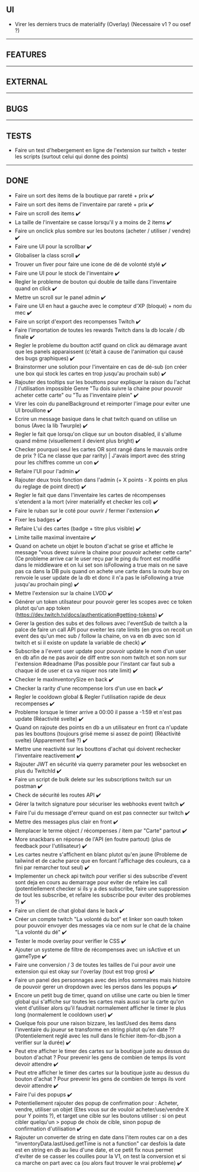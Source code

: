 ## UI

- Virer les derniers trucs de materialify (Overlay) (Necessaire v1 ? ou osef ?)

<hr>

## FEATURES

<hr>

## EXTERNAL

<hr>

## BUGS

<hr>

## TESTS
- Faire un test d'hebergement en ligne de l'extension sur twitch + tester les scripts (surtout celui qui donne des points)

<hr>

## DONE
- Faire un sort des items de la boutique par rareté + prix ✔️
- Faire un sort des items de l'inventaire par rareté + prix ✔️
- Faire un scroll des items ✔️
- La taille de l'inventaire se casse lorsqu'il y a moins de 2 items ✔️
- Faire un onclick plus sombre sur les boutons (acheter / utiliser / vendre) ✔️
- Faire une UI pour la scrollbar ✔️
- Globaliser la class scroll ✔️
- Trouver un fiver pour faire une icone de dé de volonté stylé ✔️
- Faire une UI pour le stock de l'inventaire ✔️
- Regler le probleme de bouton qui double de taille dans l'inventaire quand on click ✔️
- Mettre un scroll sur le panel admin ✔️
- Faire une UI en haut a gauche avec le compteur d'XP (bloqué) + nom du mec ✔️
- Faire un script d'export des recompenses Twitch ✔️
- Faire l'importation de toutes les rewards Twitch dans la db locale / db finale ✔️
- Regler le probleme du boutton actif quand on click au démarage avant que les panels apparaissent (c'était à cause de l'animation qui causé des bugs graphiques) ✔️
- Brainstormer une solution pour l'inventaire en cas de dé-sub (on créer une box qui stock les cartes en trop jusqu'au prochain sub) ✔️
- Rajouter des tooltips sur les bouttons pour expliquer la raison du l'achat / l'utilisation impossible 
  Genre "Tu dois suivre la chaine pour pouvoir acheter cette carte" ou "Tu as l'inventaire plein" ✔️
- Virer les coin du panelBackground et reimporter l'image pour eviter une UI brouillone ✔️
- Ecrire un message basique dans le chat twitch quand on utilise un bonus (Avec la lib Twurple) ✔️
- Regler le fait que lorsqu'on clique sur un bouton disabled, il s'allume quand même (visuellement il devient plus bright) ✔️
- Checker pourquoi seul les cartes OR sont rangé dans le mauvais ordre de prix ? (Ca ne classe que par rarity) | J'avais import avec des string pour les chiffres comme un con ✔️
- Refaire l'UI pour l'admin ✔️
- Rajouter deux trois fonction dans l'admin (+ X points - X points en plus du reglage de point direct) ✔️
- Regler le fait que dans l'inventaire les cartes de récompenses s'etendent a la mort (virer materialify et checker les col) ✔️
- Faire le ruban sur le coté pour ouvrir / fermer l'extension ✔️
- Fixer les badges ✔️
- Refaire L'ui des cartes (badge + titre plus visible) ✔️
- Limite taille maximal inventaire ✔️
- Quand on achete un objet le bouton d'achat se grise et affiche le message "vous devez suivre la chaine pour pouvoir acheter cette carte"
  (Ce probleme arrive car le user reçu par le ping du front est modifié dans le middleware et on lui set son isFollowing a true mais on ne save pas
  ca dans la DB puis quand on achete une carte dans la route buy on renvoie le user update de la db et donc il n'a pas le isFollowing a true jusqu'au prochain ping) ✔️
- Mettre l'extension sur la chaine LVDD ✔️
- Générer un token utilsateur pour pouvoir gerer les scopes avec ce token plutot qu'un app token (https://dev.twitch.tv/docs/authentication#getting-tokens) ✔️
- Gerer la gestion des subs et des follows avec l'eventSub de twitch a la palce de faire un call API pour eveiter les rate limits
  (en gros on recoit un event des qu'un mec sub / follow la chaine, on va en db avec son id twitch et si il existe on update la variable de check) ✔️
- Subscribe a l'event user update pour pouvoir update le nom d'un user en db afin de ne pas avoir de diff entre son nom twitch et son nom sur l'extension #deadname (Pas possible pour l'instant car faut sub a chaque id de user et ca va niquer nos rate limit) ✔️
- Checker le maxInventorySize en back ✔️
- Checker la rarity d'une recompense lors d'un use en back ✔️
- Regler le cooldown global & Regler l'utilisation rapide de deux recompenses ✔️
- Probleme lorsque le timer arrive a 00:00 il passe a -1:59 et n'est pas update (Réactivité svelte) ✔️
- Quand on rajoute des points en db a un utilisateur en front ca n'update pas les bouttons (toujours grisé meme si assez de point) (Réactivité svelte) (Apparement fixé ?) ✔️
- Mettre une reactivité sur les bouttons d'achat qui doivent rechecker l'inventaire reactivement ✔️
- Rajouter JWT en sécurité via querry parameter pour les websocket en plus du TwitchId ✔️
- Faire un script de bulk delete sur les subscriptions twitch sur un postman ✔️
- Check de sécurité les routes API ✔️
- Gérer la twitch signature pour sécuriser les webhooks event twitch ✔️
- Faire l'ui du message d'erreur quand on est pas connecter sur twitch ✔️
- Mettre des messages plus clair en front ✔️
- Remplacer le terme object / récompenses / item par "Carte" partout ✔️
- More snackbars en réponse de l'API (en foutre partout) (plus de feedback pour l'utilisateur) ✔️
- Les cartes neutre s'affichent en blanc plutot qu'en jaune (Probleme de tailwind et de cache parce que en forcant l'affichage des couleurs, ca a fini par remarcher tout seul) ✔️
- Implementer un check api twitch pour verifier si des subscribe d'event sont deja en cours au demarrage pour eviter de refaire les call (potentiellement checker si ils y a des
  subscribe, faire une suppression de tout les subscribe, et refaire les subscribe pour eviter des problemes ?) ✔️
- Faire un client de chat global dans le back ✔️
- Créer un compte twitch "La volonté du bot" et linker son oauth token pour pouvoir envoyer des messages via ce nom sur le chat de la chaine "La volonté du dé" ✔️
- Tester le mode overlay pour verifier le CSS ✔️
- Ajouter un systeme de filtre de récompenses avec un isActive et un gameType ✔️
- Faire une conversion / 3 de toutes les tailles de l'ui pour avoir une extension qui est okay sur l'overlay (tout est trop gros) ✔️
- Faire un panel des personnages avec des infos sommaires mais histoire de pouvoir gerer un dropdown avec les persos dans les popups ✔️
- Encore un petit bug de timer, quand on utilise une carte ou bien le timer global qui s'affiche sur toutes les cartes mais aussi sur la carte qu'on vient d'utiliser
  alors qu'il faudrait normalement afficher le timer le plus long (normalement le cooldown user) ✔️
- Quelque fois pour une raison bizzare, les lastUsed des items dans l'inventaire du joueur se transforme en string plutot qu'en date ?? (Potentielement reglé avec les null
  dans le fichier item-for-db.json a verifier sur la durée) ✔️
- Peut etre afficher le timer des cartes sur la boutique juste au dessus du bouton d'achat ? Pour prevenir les gens de combien de temps ils vont devoir attendre ✔️
- Peut etre afficher le timer des cartes sur la boutique juste au dessus du bouton d'achat ? Pour prevenir les gens de combien de temps ils vont devoir attendre ✔️
- Faire l'ui des popups ✔️
- Potentiellement rajouter des popup de confirmation pour : Acheter, vendre, utiliser un objet (Etes vous sur de vouloir acheter/use/vendre X pour Y points ?), et target une cible sur les boutons utiliser : si on peut cibler quelqu'un > popup de choix de cible, sinon popup de confirmation d'utilisation ✔️
- Rajouter un converter de string en date dans l'item routes car on a des "inventoryData.lastUsed.getTime is not a function" car desfois la date est en string
  en db au lieu d'une date, et ce petit fix nous permet d'eviter de se casser les couilles pour la V1, on test la conversion et si ca marche on part avec ca (ou alors faut trouver le vrai probleme) ✔️
